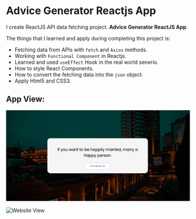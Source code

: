 # **Advice Generator Reactjs App**

I create ReactJS API data fetching project. **Advice Generator ReactJS App**.

The things that I learned and apply during completing this project is:

- Fetching data from APIs with `fetch` and `Axios` methods.
- Working with `Functional Component` in Reactjs.
- Learned and used `useEffect` Hook in the real world senerio.
- How to style React Components.
- How to convert the fetching data into the `json` object.
- Apply Html5 and CSS3.

## **App View:**

![Website View](/src/images/projectView1.PNG)

![Website View](/advice-generator/src/images/projectView2.PNG)
